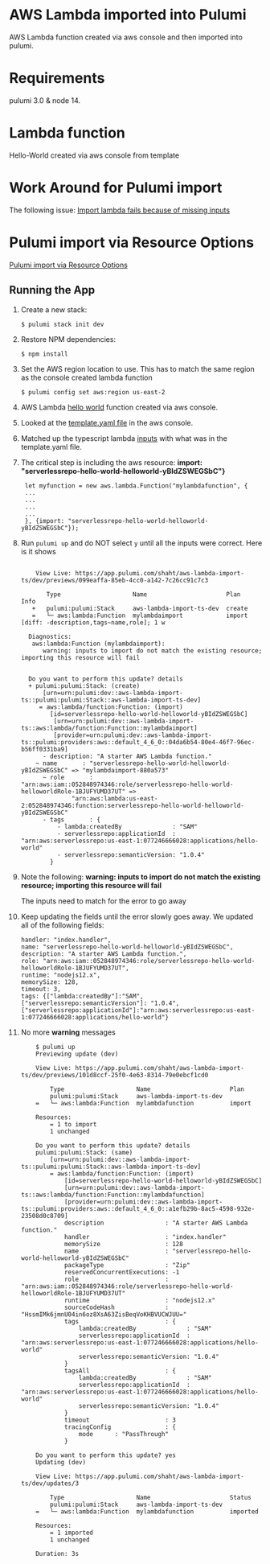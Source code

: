 # AWS Lambda imported into Pulumi

AWS Lambda function created via aws console and then imported into pulumi. 

# Requirements

pulumi 3.0 & node 14.

# Lambda function

Hello-World created via aws console from template

# Work Around for Pulumi import

The following issue: [Import lambda fails because of missing inputs](https://github.com/pulumi/pulumi-aws/issues/1379)

# Pulumi import via Resource Options

  [Pulumi import via Resource Options](https://www.pulumi.com/docs/guides/adopting/import/#pulumi-import-resource-operation)
  ## Running the App

1.  Create a new stack:

    ```
    $ pulumi stack init dev
    ```

1.  Restore NPM dependencies:

    ```
    $ npm install
    ```
    
1. Set the AWS region location to use.  This has to match the same region as the console created lambda function
    
    ```
    $ pulumi config set aws:region us-east-2
    ```

1. AWS Lambda [hello world](https://share.getcloudapp.com/NQuoz4pJ) function created via aws console. 

1. Looked at the [template.yaml file](https://share.getcloudapp.com/9Zud2zw7) in the aws console.

1. Matched up the typescript lambda [inputs](https://www.pulumi.com/docs/reference/pkg/aws/lambda/function/#inputs) with what was in the template.yaml file.

1. The critical step is including the aws resource: **import: "serverlessrepo-hello-world-helloworld-yBIdZSWEGSbC"}**   

   ```
    let myfunction = new aws.lambda.Function("mylambdafunction", {
    ...
    ...
    ...
    ...
    }, {import: "serverlessrepo-hello-world-helloworld-yBIdZSWEGSbC"});

1. Run `pulumi up` and do NOT select `y` until all the inputs were correct.  Here is it shows


    ```

        View Live: https://app.pulumi.com/shaht/aws-lambda-import-ts/dev/previews/099eaffa-85eb-4cc0-a142-7c26cc91c7c3

           Type                    Name                      Plan       Info
       +   pulumi:pulumi:Stack     aws-lambda-import-ts-dev  create     
       =   └─ aws:lambda:Function  mylambdaimport            import     [diff: -description,tags~name,role]; 1 w
 
      Diagnostics:
       aws:lambda:Function (mylambdaimport):
          warning: inputs to import do not match the existing resource; importing this resource will fail
 

      Do you want to perform this update? details
      + pulumi:pulumi:Stack: (create)
          [urn=urn:pulumi:dev::aws-lambda-import-ts::pulumi:pulumi:Stack::aws-lambda-import-ts-dev]
         = aws:lambda/function:Function: (import)
            [id=serverlessrepo-hello-world-helloworld-yBIdZSWEGSbC]
             [urn=urn:pulumi:dev::aws-lambda-import-ts::aws:lambda/function:Function::mylambdaimport]
             [provider=urn:pulumi:dev::aws-lambda-import-ts::pulumi:providers:aws::default_4_6_0::04da6b54-80e4-46f7-96ec-b56ff0331ba9]
          - description: "A starter AWS Lambda function."
        ~ name       : "serverlessrepo-hello-world-helloworld-yBIdZSWEGSbC" => "mylambdaimport-880a573"
          ~ role       : "arn:aws:iam::052848974346:role/serverlessrepo-hello-world-helloworldRole-1BJUFYUMD37UT" => 
                  "arn:aws:lambda:us-east-2:052848974346:function:serverlessrepo-hello-world-helloworld-yBIdZSWEGSbC"
          - tags       : {
              - lambda:createdBy              : "SAM"
              - serverlessrepo:applicationId  : "arn:aws:serverlessrepo:us-east-1:077246666028:applications/hello-world"
              - serverlessrepo:semanticVersion: "1.0.4"
            }

   ``` 

1.  Note the following:  **warning: inputs to import do not match the existing resource; importing this resource will fail**

    The inputs need to match for the error to go away

1.  Keep updating the fields until the error slowly goes away.  We updated all of the following fields:
    
    ```
    handler: "index.handler",
    name: "serverlessrepo-hello-world-helloworld-yBIdZSWEGSbC",
    description: "A starter AWS Lambda function.",
    role: "arn:aws:iam::052848974346:role/serverlessrepo-hello-world-helloworldRole-1BJUFYUMD37UT",
    runtime: "nodejs12.x",
    memorySize: 128,
    timeout: 3,
    tags: {["lambda:createdBy"]:"SAM", ["serverlessrepo:semanticVersion"]: "1.0.4",["serverlessrepo:applicationId"]:"arn:aws:serverlessrepo:us-east-1:077246666028:applications/hello-world"}
    ```

1.  No more **warning** messages

    ```
        $ pulumi up
        Previewing update (dev)

        View Live: https://app.pulumi.com/shaht/aws-lambda-import-ts/dev/previews/101d8ccf-25f0-4e63-8314-79e0ebcf1cd0

            Type                    Name                      Plan       
            pulumi:pulumi:Stack     aws-lambda-import-ts-dev             
        =   └─ aws:lambda:Function  mylambdafunction          import     
        
        Resources:
            = 1 to import
            1 unchanged

        Do you want to perform this update? details
        pulumi:pulumi:Stack: (same)
            [urn=urn:pulumi:dev::aws-lambda-import-ts::pulumi:pulumi:Stack::aws-lambda-import-ts-dev]
            = aws:lambda/function:Function: (import)
                [id=serverlessrepo-hello-world-helloworld-yBIdZSWEGSbC]
                [urn=urn:pulumi:dev::aws-lambda-import-ts::aws:lambda/function:Function::mylambdafunction]
                [provider=urn:pulumi:dev::aws-lambda-import-ts::pulumi:providers:aws::default_4_6_0::a1efb29b-8ac5-4598-932e-23508d0c8709]
                description                 : "A starter AWS Lambda function."
                handler                     : "index.handler"
                memorySize                  : 128
                name                        : "serverlessrepo-hello-world-helloworld-yBIdZSWEGSbC"
                packageType                 : "Zip"
                reservedConcurrentExecutions: -1
                role                        : "arn:aws:iam::052848974346:role/serverlessrepo-hello-world-helloworldRole-1BJUFYUMD37UT"
                runtime                     : "nodejs12.x"
                sourceCodeHash              : "HssmIMk6jmnU04in6oz8XsA63ZisBeqVoKHBVUCWJUU="
                tags                        : {
                    lambda:createdBy              : "SAM"
                    serverlessrepo:applicationId  : "arn:aws:serverlessrepo:us-east-1:077246666028:applications/hello-world"
                    serverlessrepo:semanticVersion: "1.0.4"
                }
                tagsAll                     : {
                    lambda:createdBy              : "SAM"
                    serverlessrepo:applicationId  : "arn:aws:serverlessrepo:us-east-1:077246666028:applications/hello-world"
                    serverlessrepo:semanticVersion: "1.0.4"
                }
                timeout                     : 3
                tracingConfig               : {
                    mode      : "PassThrough"
                }

        Do you want to perform this update? yes
        Updating (dev)

        View Live: https://app.pulumi.com/shaht/aws-lambda-import-ts/dev/updates/3

            Type                    Name                      Status       
            pulumi:pulumi:Stack     aws-lambda-import-ts-dev               
        =   └─ aws:lambda:Function  mylambdafunction          imported     
        
        Resources:
            = 1 imported
            1 unchanged

        Duration: 3s
   ```